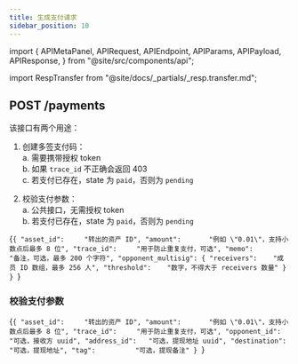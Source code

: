 ```yaml
---
title: 生成支付请求
sidebar_position: 10
---
```


import {
  APIMetaPanel,
  APIRequest,
  APIEndpoint,
  APIParams,
  APIPayload,
  APIResponse,
} from "@site/src/components/api";

import RespTransfer from "@site/docs/_partials/_resp.transfer.md";

## POST /payments

该接口有两个用途：

1. 创建多签支付码：  
   a. 需要携带授权 token  
   b. 如果 `trace_id` 不正确会返回 403  
   c. 若支付已存在，state 为 `paid`，否则为 `pending`

2. 校验支付参数：  
   a. 公共接口，无需授权 token  
   b. 若支付已存在，state 为 `paid`，否则为 `pending`

<APIEndpoint url="/payments" />

<APIMetaPanel scope="Authorized" scopeNote="" />

<APIPayload>{`{
  "asset_id":     "转出的资产 ID",
  "amount":       "例如 \"0.01\"，支持小数点后最多 8 位",
  "trace_id":     "用于防止重复支付，可选",
  "memo":         "备注，可选，最多 200 个字符",
  "opponent_multisig": {
    "receivers":    "成员 ID 数组，最多 256 人",
    "threshold":    "数字，不得大于 receivers 数量"
  }
}
`}</APIPayload>

<APIRequest
  title="Generate a multisig payment"
  method="POST"
  url="/payments --data PAYLOAD"
/>

<APIResponse name="payment" />

### 校验支付参数

<APIPayload>{`{
  "asset_id":     "转出的资产 ID",
  "amount":       "例如 \"0.01\"，支持小数点后最多 8 位",
  "trace_id":     "用于防止重复支付，可选",
  "opponent_id":  "可选，接收方 uuid",
  "address_id":   "可选，提现地址 uuid",
  "destination":  "可选，提现地址",
  "tag":          "可选，提现备注"
}
`}</APIPayload>

<APIRequest
  title="Generate a multisig payment"
  method="POST"
  url='/payments --data {"asset_id":"c6d0c728-2624-429b-8e0d-d9d19b6592fa","amount":"0.01","trace_id":"c6d0c728-2624-429b-8e0d-d9d19b6592fa","memo":"","opponent_multisig":{"receivers":["c6d0c728-2624-429b-8e0d-d9d19b6592fa","c6d0c728-2624-429b-8e0d-d9d19b6592fa"],"threshold":1}}'
/>

<APIResponse name="payment" />

<APIRequest
  title="Validate payment"
  method="POST"
  url='/payments --data {"asset_id":"c6d0c728-2624-429b-8e0d-d9d19b6592fa","amount":"0.01","trace_id":"c6d0c728-2624-429b-8e0d-d9d19b6592fa","address_id":"c6d0c728-2624-429b-8e0d-d9d19b6592fa"}'
/>

<APIRequest
  title="Validate payment"
  method="POST"
  url='/payments --data {"asset_id":"c6d0c728-2624-429b-8e0d-d9d19b6592fa","amount":"0.01","trace_id":"c6d0c728-2624-429b-8e0d-d9d19b6592fa","opponent_id":"c6d0c728-2624-429b-8e0d-d9d19b6592fa"}'
/>

<APIRequest
  title="Validate payment"
  method="POST"
  url='/payments --data {"asset_id":"c6d0c728-2624-429b-8e0d-d9d19b6592fa","amount":"0.01","trace_id":"c6d0c728-2624-429b-8e0d-d9d19b6592fa","destination":"3GqjTwAwWyJ2YZ3v1vYPCkC4SzwVHLgivj","key":""}'
/>
